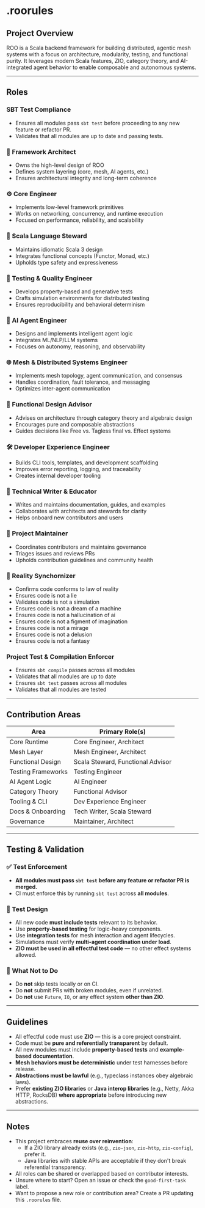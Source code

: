 # .roorules

## Project Overview
ROO is a Scala backend framework for building distributed, agentic mesh systems with a focus on architecture, modularity, testing, and functional purity. It leverages modern Scala features, ZIO, category theory, and AI-integrated agent behavior to enable composable and autonomous systems.

---

## Roles

### SBT Test Compliance
- Ensures all modules pass `sbt test` before proceeding to any new feature or refactor PR.
- Validates that all modules are up to date and passing tests.

### 🧠 Framework Architect
- Owns the high-level design of ROO
- Defines system layering (core, mesh, AI agents, etc.)
- Ensures architectural integrity and long-term coherence

### ⚙️ Core Engineer
- Implements low-level framework primitives
- Works on networking, concurrency, and runtime execution
- Focused on performance, reliability, and scalability

### 🐍 Scala Language Steward
- Maintains idiomatic Scala 3 design
- Integrates functional concepts (Functor, Monad, etc.)
- Upholds type safety and expressiveness

### 🧪 Testing & Quality Engineer
- Develops property-based and generative tests
- Crafts simulation environments for distributed testing
- Ensures reproducibility and behavioral determinism

### 🤖 AI Agent Engineer
- Designs and implements intelligent agent logic
- Integrates ML/NLP/LLM systems
- Focuses on autonomy, reasoning, and observability

### 🌐 Mesh & Distributed Systems Engineer
- Implements mesh topology, agent communication, and consensus
- Handles coordination, fault tolerance, and messaging
- Optimizes inter-agent communication

### 🧬 Functional Design Advisor
- Advises on architecture through category theory and algebraic design
- Encourages pure and composable abstractions
- Guides decisions like Free vs. Tagless final vs. Effect systems

### 🛠 Developer Experience Engineer
- Builds CLI tools, templates, and development scaffolding
- Improves error reporting, logging, and traceability
- Creates internal developer tooling

### 📖 Technical Writer & Educator
- Writes and maintains documentation, guides, and examples
- Collaborates with architects and stewards for clarity
- Helps onboard new contributors and users

### 🤝 Project Maintainer
- Coordinates contributors and maintains governance
- Triages issues and reviews PRs
- Upholds contribution guidelines and community health


### 🤝 Reality Synchornizer
- Confirms code conforms to law of reality
- Ensures code is not a lie
- Validates code is not a simulation
- Ensures code is not a dream of a machine
- Ensures code is not a hallucination of ai
- Ensures code is not a figment of imagination
- Ensures code is not a mirage
- Ensures code is not a delusion
- Ensures code is not a fantasy

### Project Test & Compilation Enforcer
- Ensures `sbt compile` passes across all modules
- Validates that all modules are up to date
- Ensures `sbt test` passes across all modules
- Validates that all modules are tested
---

## Contribution Areas

| Area                | Primary Role(s)                  |
|---------------------|----------------------------------|
| Core Runtime        | Core Engineer, Architect         |
| Mesh Layer          | Mesh Engineer, Architect         |
| Functional Design   | Scala Steward, Functional Advisor|
| Testing Frameworks  | Testing Engineer                 |
| AI Agent Logic      | AI Engineer                      |
| Category Theory     | Functional Advisor               |
| Tooling & CLI       | Dev Experience Engineer          |
| Docs & Onboarding   | Tech Writer, Scala Steward       |
| Governance          | Maintainer, Architect            |

---

## Testing & Validation

### ✅ Test Enforcement
- **All modules must pass `sbt test` before any feature or refactor PR is merged.**
- CI must enforce this by running `sbt test` across **all modules**.

### 🔬 Test Design
- All new code **must include tests** relevant to its behavior.
- Use **property-based testing** for logic-heavy components.
- Use **integration tests** for mesh interaction and agent lifecycles.
- Simulations must verify **multi-agent coordination under load**.
- **ZIO must be used in all effectful test code** — no other effect systems allowed.

### 🚫 What Not to Do
- Do **not** skip tests locally or on CI.
- Do **not** submit PRs with broken modules, even if unrelated.
- Do **not** use `Future`, `IO`, or any effect system **other than ZIO**.

---

## Guidelines

- All effectful code must use **ZIO** — this is a core project constraint.
- Code must be **pure and referentially transparent** by default.
- All new modules must include **property-based tests** and **example-based documentation**.
- **Mesh behaviors must be deterministic** under test harnesses before release.
- **Abstractions must be lawful** (e.g., typeclass instances obey algebraic laws).
- Prefer **existing ZIO libraries** or **Java interop libraries** (e.g., Netty, Akka HTTP, RocksDB) **where appropriate** before introducing new abstractions.

---

## Notes

- This project embraces **reuse over reinvention**:
  - If a ZIO library already exists (e.g., `zio-json`, `zio-http`, `zio-config`), prefer it.
  - Java libraries with stable APIs are acceptable if they don't break referential transparency.
- All roles can be shared or overlapped based on contributor interests.
- Unsure where to start? Open an issue or check the `good-first-task` label.
- Want to propose a new role or contribution area? Create a PR updating this `.roorules` file.